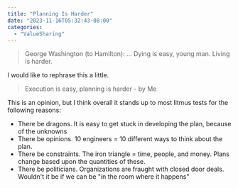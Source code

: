 ```yaml
---
title: "Planning Is Harder"
date: "2023-11-16T05:32:43-08:00"
categories: 
  - "ValueSharing"
---
```


> George Washington (to Hamilton): ... Dying is easy, young man. Living is harder.

I would like to rephrase this a little.  

> Execution is easy, planning is harder - by Me

This is an opinion, but I think overall it stands up to most litmus tests for the following reasons:
* There be dragons.  It is easy to get stuck in developing the plan, because of the unknowns
* There be opinions.  10 engineers = 10 different ways to think about the plan. 
* There be constraints.  The iron triangle = time, people, and money.  Plans change based upon the quantities of these.
* There be politicians.  Organizations are fraught with closed door deals.  Wouldn't it be if we can be "in the room where it happens"



